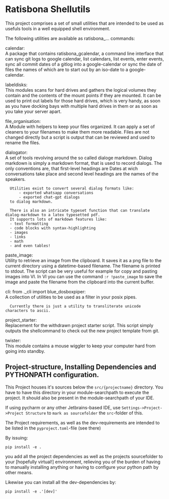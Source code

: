 # Ratisbona Shellutils

This project comprises a set of small utilities that are intended to be used as usefuls tools in a well equipped 
shell environment.

The following utilities are available as ratisbona_... commands:

calendar:   
      A package that contains ratisbona_gcalendar, a command line interface that can sync git logs to google calendar,
      list calendars, list events, enter events, sync all commit dates of a gitlog into a google-calendar
      or sync the date of files the names of which are to start out by an iso-date to a google-calendar.
  
labeldisks:   
      This modules scans for hard drives and gathers the logical volumes they contain
      and the contents of the mount points if they are mounted.
      It can be used to print out labels for those hard drives, which is very handy, as soon as you have
      docking bays with multiple hard drives in them or as soon as you take your server apart.
  
file_organisation:   
      A Module with helpers to keep your files organized.
      It can apply a set of cleaners to your filenames to make them more readable.
      Files are not changed directly but a script is output that can be reviewed and used to rename the files.

dialogator:   
      A set of tools revolving around the so called dialoge markdown.
      Dialog markdown is simply a markdown format, that is used to record dialogs.
      The only conventions are, that first-level headings are Dates at wich conversations take place and
      second level headings are the names of the speakers.
      
      Utilities exist to convert several dialog formats like:
          - exported whatsapp conversations
          - exported chat-gpt dialogs
      to dialog markdown.
      
      There is also an intricate typeset function that can translate dialog-markdown to a latex typesetted pdf.
      It supports lots of markdown features like:
      - text formatting
      - code blocks with syntax-highlighting
      - images
      - links
      - math
      - and even tables!
  
paste_image:   
      Utility to retrieve an image from the clipboard. It saves it as a png file to the current directory using a
      datetime-based filename. The filename is printed to stdout. 
      The script can be very useful for example for copy and pasting images into VI.
      In VI you can use the command `:r !paste_image` to save the image and paste the filename from the clipboard 
      into the current buffer.
  
cli:   from ._cli import blue_dosboxpiper:   
      A collection of utilities to be used as a filter in your posix pipes.
      
      Currently there is just a utility to transliterate unicode characters to ascii.
  
project_starter:   
      Replacement for the withdrawn project starter script.
      This script simply outputs the shellcommand to check out the new project template from git.
  
twister:   
      This module contains a mouse wiggler to keep your computer hard from going into standby.


## Project-structure, Installing Dependencies and PYTHONPATH configuration.

This Project houses it's sources below the `src/{projectname}` directory. You have
to have this directory in your module-searchpath to execute the project. It should also
be present in the module-searchpath of your IDE.

If using pycharm or any other Jetbrains-based IDE, use 
`Settings->Project->Project Structure`
to `mark as sourcefolder` the `src`-folder of this.

The Project requirements, as well as the dev-requirements are intended to be listed in the 
`pyproject.toml`-file (see there)

By issuing:

```shell
pip install -e .
```

you add all the project dependencies as well as the projects sourcefolder to your 
[hopefully virtual!] environment, relieving you of the burden of having to manually 
installing anything or having to configure your python path by other means.

Likewise you can install all the dev-dependencies by:

```shell
pip install -e .'[dev]'
```


